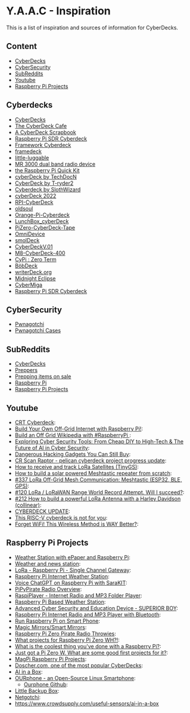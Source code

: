 <!-- ======================================== inspiration.md Start ======================================== -->


<!-- ------------------------------ Intro Start ------------------------------ -->

# Y.A.A.C - Inspiration

This is a list of inspiration and sources of information for CyberDecks.

<!-- ------------------------------ Intro End ------------------------------ -->


<!-- ------------------------------ Overview Start ------------------------------ -->

## Content

- [CyberDecks](#CyberDecks)
- [CyberSecurity](#CyberSecurity)
- [SubReddits](#SubReddits)
- [Youtube](#Youtube)
- [Raspberry Pi Projects](#Raspberry-Pi-Projects)

<!-- ------------------------------ Overview Start ------------------------------ -->


<!-- ------------------------------ Inspiration Start ------------------------------ -->

<!-- ++++++++++++++++++++ Cyberdecks Start ++++++++++++++++++++ -->

## Cyberdecks
- [CyberDecks](https://www.reddit.com/r/cyberDeck/)
- [The CyberDeck Cafe](https://cyberdeck.cafe/)
- [A CyberDeck Scrapbook](https://scrapbox.io/CYBERDECK/)
- [Raspberry Pi SDR Cyberdeck](https://hackaday.io/project/174301-raspberry-pi-sdr-cyberdeck)
- [Framework Cyberdeck](https://github.com/BenMakesEverything/cyberdeck)
- [framedeck](https://github.com/brickbots/framedeck)
- [little-luggable](https://github.com/jbmorley/little-luggable)
- [MR 3000 dual band radio device](https://parallax_punch.artstation.com/projects/XL6eL)
- [the Raspberry Pi Quick Kit](https://www.doscher.com/the-raspberry-pi-quick-kit/)
- [cyberDeck by TechDocN](https://github.com/TechDocN/cyberDeck)
- [CyberDeck by T-ryder2](https://github.com/T-ryder2/CyberDeck)
- [Cyberdeck by SlothWizard](https://github.com/Sloth-Wizard/CyberDeck)
- [cyberDeck 2022](https://github.com/wdbm/cyberDeck_2022)
- [RPI-CyberDeck](https://github.com/JFisch25200/RPI-CyberDeck)
- [oldsoul](https://github.com/rconjoe/oldsoul)
- [Orange-Pi-Cyberdeck](https://github.com/Skitz67/Orange-Pi-Cyberdeck)
- [LunchBox_cyberDeck](https://github.com/AndresBorray/LunchBox_cyberDeck)
- [PiZero-CyberDeck-Tape](https://github.com/krum04/PiZero-CyberDeck-Tape)
- [OmniDevice](https://github.com/spacecadet85/CyberDeck--OmniDevice)
- [smolDeck](https://github.com/cjdaly/smolDeck)
- [CyberDeckV.01](https://github.com/ailynux/CyberDeckV.01)
- [M8-CyberDeck-400](https://github.com/Omodaka9375/M8-CyberDeck-400)
- [CyPi : Zero Term](https://github.com/Infer4Y/CyPi-Zero-Term)
- [BöbDeck](https://github.com/BobGaemes/BobDeck)
- [writerDeck.org](https://github.com/brsloan/writerDeck)
- [Midnight Eclipse](https://github.com/paradoxzss/Project-Midnight-Eclipse)
- [CyberMiga](https://github.com/SquishVic/CyberMiga)
- [Raspberry Pi SDR Cyberdeck](https://hackaday.io/project/174301-raspberry-pi-sdr-cyberdeck)

<!-- ++++++++++++++++++++ Cyberdecks End ++++++++++++++++++++ -->

<!-- ++++++++++++++++++++ CyberSecurity Start ++++++++++++++++++++ -->

## CyberSecurity
- [Pwnagotchi](https://pwnagotchi.ai/)
- [Pwnagotchi Cases](https://pwnagotchi.org/3d-printable-cases/index.html)

<!-- ++++++++++++++++++++ CyberSecurity End ++++++++++++++++++++ -->

<!-- ++++++++++++++++++++ SubReddits Start ++++++++++++++++++++ -->

## SubReddits
- [CyberDecks](http://www.reddit.com/r/cyberdeck/)
- [Preppers](https://www.reddit.com/r/preppers/)
- [Prepping items on sale](https://www.reddit.com/r/preppersales/)
- [Raspberry Pi](https://www.reddit.com/r/raspberry_pi/)
- [Raspberry Pi Projects](https://www.reddit.com/r/RASPBERRY_PI_PROJECTS/)


<!-- ++++++++++++++++++++ SubReddits End ++++++++++++++++++++ -->

<!-- ++++++++++++++++++++ Youtube Start ++++++++++++++++++++ -->

## Youtube
- [CRT Cyberdeck](https://www.youtube.com/watch?v=Ty9pPNabPpQ): 
- [Build Your Own Off-Grid Internet with Raspberry Pi!](https://www.youtube.com/watch?v=Hp4hLpDFVyg): 
- [Build an Off Grid Wikipedia with #RaspberryPi ](https://www.youtube.com/watch?v=R63x2TXm0s8): 
- [Exploring Cyber Security Tools: From Cheap DIY to High-Tech & The Future of AI in Cyber Security](https://www.youtube.com/watch?v=6W-mYWzxx7Q): 
- [Dangerous Hacking Gadgets You Can Still Buy](https://www.youtube.com/watch?v=psTvjWSmpSE): 
- [CR Scan Raptor - pelican cyberdeck project progress update](https://www.youtube.com/watch?v=OgbbHiv4bus): 
- [How to receive and track LoRa Satellites (TinyGS)](https://www.youtube.com/watch?v=ltJQjqm5bKA): 
- [How to build a solar powered Meshtastic repeater from scratch](https://www.youtube.com/watch?v=8onU3Ov0qZw): 
- [#337 LoRa Off-Grid Mesh Communication: Meshtastic (ESP32, BLE, GPS)](https://www.youtube.com/watch?v=TY6m6fS8bxU): 
- [#120 LoRa / LoRaWAN Range World Record Attempt. Will I succeed?](https://www.youtube.com/watch?v=adhWIo-7gr4): 
- [#212 How to build a powerful LoRa Antenna with a Harley Davidson (collinear)](https://www.youtube.com/watch?v=lVD-dnYLv-U): 
- [CYBERDECK UPDATE](https://www.youtube.com/watch?v=VgqxieHGNsU): 
- [This RISC-V cyberdeck is not for you](https://www.youtube.com/watch?v=8qDGV6LTOnk): 
- [Forget WiFi! This Wireless Method is WAY Better?](https://www.youtube.com/watch?v=sLW_r0OVyok): 

<!-- ++++++++++++++++++++ Youtube End ++++++++++++++++++++ -->

<!-- ++++++++++++++++++++ RPiProjects Start ++++++++++++++++++++ -->

## Raspberry Pi Projects
- [Weather Station with ePaper and Raspberry Pi](https://www.hackster.io/sridhar-rajagopal/weather-station-with-epaper-and-raspberry-pi-c26a70): 
- [Weather and news station](https://www.hackster.io/aerodynamics/weather-and-news-station-e-paper-and-raspberry-pi-a19fa3): 
- [LoRa - Raspberry Pi - Single Channel Gateway](https://www.hackster.io/ChrisSamuelson/lora-raspberry-pi-single-channel-gateway-cheap-d57d36): 
- [Raspberry Pi Internet Weather Station](https://www.hackster.io/4DMakers/raspberry-pi-internet-weather-station-f960c4): 
- [Voice ChatGPT on Raspberry Pi with SaraKIT](https://www.hackster.io/sarakit/voice-chatgpt-on-raspberry-pi-with-sarakit-c58ff7): 
- [PiPyPirate Radio Overview](https://learn.adafruit.com/pipypirate-radio/overview): 
- [RaspiPlayer - Internet Radio and MP3 Folder Player](https://www.hackster.io/Granpino/raspiplayer-internet-radio-and-mp3-folder-player-3ddfdf): 
- [Raspberry Pi Based Weather Station](https://www.hackster.io/hartmut-wendt/raspberry-pi-based-weather-station-a9a7dd): 
- [Advanced Cyber Security and Education Device - SUPERIOR BOY](https://www.hackster.io/superior-tech/advanced-cyber-security-and-education-device-superior-boy-133905): 
- [Raspberry Pi Internet Radio and MP3 Player with Bluetooth](https://www.hackster.io/Granpino/raspberry-pi-internet-radio-and-mp3-player-with-bluetooth-1aa591): 
- [Run Raspberry Pi on Smart Phone](https://www.hackster.io/theonlystephensimon/run-raspberry-pi-on-smart-phone-31b414): 
- [Magic Mirrors/Smart Mirrors](https://magicmirror.builders/): 
- [Raspberry Pi Zero Pirate Radio Throwies](https://makezine.com/projects/pirate-radio-throwies/): 
- [What projects for Raspberry Pi Zero WH?!](https://www.reddit.com/r/RASPBERRY_PI_PROJECTS/comments/14405pn/what_projects_for_raspberry_pi_zero_wh/): 
- [What is the coolest thing you've done with a Raspberry Pi?](https://www.quora.com/What-is-the-coolest-thing-youve-done-with-a-Raspberry-Pi): 
- [Just got a Pi Zero W. What are some good first projects for it?](https://www.reddit.com/r/RASPBERRY_PI_PROJECTS/comments/16b5t44/just_got_a_pi_zero_w_what_are_some_good_first/): 
- [MagPi Raspberry Pi Projects](https://magpi.raspberrypi.com/books/projects-1/pdf/download): 
- [Doscher.com, one of the most popular CyberDecks](https://www.doscher.com/): 
- [AI in a Box](https://github.com/usefulsensors/ai_in_a_box):
- [OURphone - an Open-Source Linux Smartphone](https://www.instructables.com/OURphone-an-Open-Source-Linux-Smartphone/):
  - [Ourphone Github](https://github.com/evanman83/OURS-project/):
- [Little Backup Box](https://github.com/outdoorbits/little-backup-box):
- [Netgotchi](https://github.com/MXZZ/Netgotchi/):
- https://www.crowdsupply.com/useful-sensors/ai-in-a-box

<!-- ++++++++++++++++++++ RPiProjects End ++++++++++++++++++++ -->

<!-- ------------------------------ Inspiration Start ------------------------------ -->


<!-- ------------------------------ Outro Start ------------------------------ -->

<!-- ------------------------------ Outro End ------------------------------ -->


<!-- ======================================== inspiration.md End ======================================== -->
